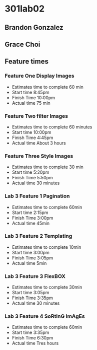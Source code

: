 # 301lab02

## Brandon Gonzalez
## Grace Choi


## Feature times

### Feature One Display Images

 - Estimates time to complete 60 min
 - Start time 8:45pm
 - Finish Time 10:00pm
 - Actual time 75 min

 ### Feature Two filter Images

 - Estimates time to complete 60 minutes 
 - Start time 10:00pm
 - Finish Time 4:45pm
 - Actual time About 3 hours

 
 ### Feature Three Style Images

 - Estimates time to complete 30 min
 - Start time 5:20pm
 - Finish Time 5:50pm
 - Actual time 30 minutes

 ### Lab 3 Feature 1 Pagination

 - Estimates time to complete 60min
 - Start time 2:15pm
 - Finish Time 3:00pm
 - Actual time 45min

 
 ### Lab 3 Feature 2 Templating

 - Estimates time to complete 10min
 - Start time 3:00pm
 - Finish Time 3:05pm
 - Actual time 5min

 
 ### Lab 3 Feature 3 FlexBOX

 - Estimates time to complete 30min
 - Start time 3:05pm
 - Finish Time 3:35pm
 - Actual time 30 minutes

 
 ### Lab 3 Feature 4 SoRtInG ImAgEs

 - Estimates time to complete 60min
 - Start time 3:35pm
 - Finish Time 6:30pm
 - Actual time Tres hours



